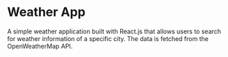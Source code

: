 # Weather App

A simple weather application built with React.js that allows users to search for weather information of a specific city. The data is fetched from the OpenWeatherMap API.
